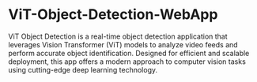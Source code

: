 # ViT-Object-Detection-WebApp
 ViT Object Detection is a real-time object detection application that leverages Vision Transformer (ViT) models to analyze video feeds and perform accurate object identification. Designed for efficient and scalable deployment, this app offers a modern approach to computer vision tasks using cutting-edge deep learning technology.
